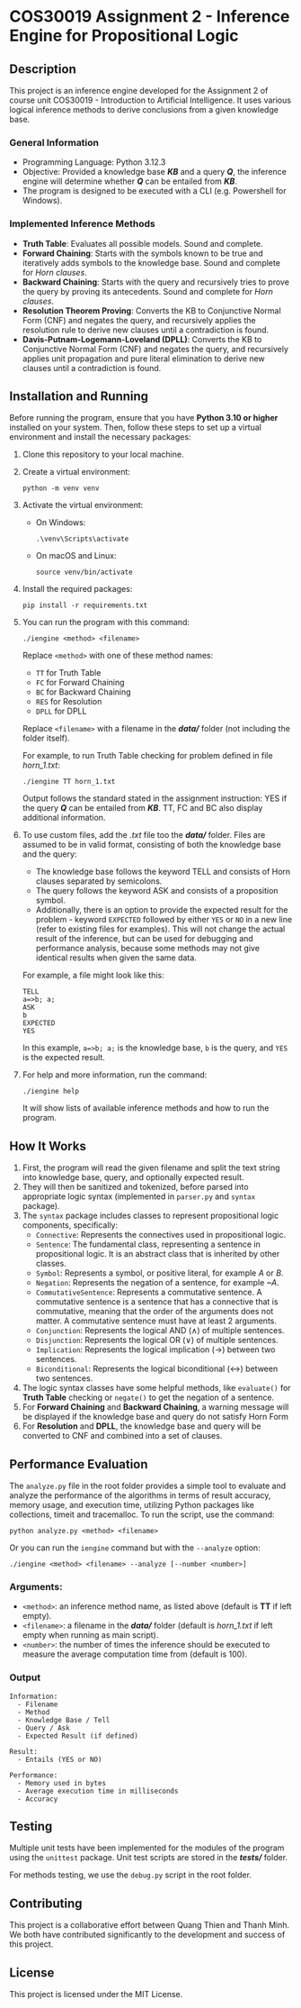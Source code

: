 # COS30019 Assignment 2 - Inference Engine for Propositional Logic

## Description

This project is an inference engine developed for the Assignment 2 of course unit COS30019 - Introduction to Artificial Intelligence. It uses various logical inference methods to derive conclusions from a given knowledge base.

### General Information

* Programming Language: Python 3.12.3
* Objective: Provided a knowledge base ***KB*** and a query ***Q***, the inference engine will determine whether ***Q*** can be entailed from ***KB***.
* The program is designed to be executed with a CLI (e.g. Powershell for Windows).

### Implemented Inference Methods

* **Truth Table**: Evaluates all possible models. Sound and complete.
* **Forward Chaining**: Starts with the symbols known to be true and iteratively adds symbols to the knowledge base. Sound and complete for *Horn clauses*.
* **Backward Chaining**: Starts with the query and recursively tries to prove the query by proving its antecedents. Sound and complete for *Horn clauses*.
* **Resolution Theorem Proving**: Converts the KB to Conjunctive Normal Form (CNF) and negates the query, and recursively applies the resolution rule to derive new clauses until a contradiction is found.
* **Davis-Putnam-Logemann-Loveland (DPLL)**: Converts the KB to Conjunctive Normal Form (CNF) and negates the query, and recursively applies unit propagation and pure literal elimination to derive new clauses until a contradiction is found.

## Installation and Running

Before running the program, ensure that you have **Python 3.10 or higher** installed on your system. Then, follow these steps to set up a virtual environment and install the necessary packages:

1. Clone this repository to your local machine.
2. Create a virtual environment:

    ```
    python -m venv venv
    ```

3. Activate the virtual environment:

   * On Windows:

      ```
      .\venv\Scripts\activate
      ```

   * On macOS and Linux:

      ```
      source venv/bin/activate
      ```

4. Install the required packages:

    ```
    pip install -r requirements.txt
    ```

5. You can run the program with this command:

    ```
    ./iengine <method> <filename>
    ```

    Replace `<method>` with one of these method names:

    * `TT` for Truth Table
    * `FC` for Forward Chaining
    * `BC` for Backward Chaining
    * `RES` for Resolution
    * `DPLL` for DPLL

    Replace `<filename>` with a filename in the ***data/*** folder (not including the folder itself).

    For example, to run Truth Table checking for problem defined in file *horn_1.txt*:

    ```
    ./iengine TT horn_1.txt
    ```

    Output follows the standard stated in the assignment instruction: YES if the query ***Q*** can be entailed from ***KB***. TT, FC and BC also display additional information.

6. To use custom files, add the *.txt* file too the ***data/*** folder. Files are assumed to be in valid format, consisting of both the knowledge base and the query:

   * The knowledge base follows the keyword TELL and consists of Horn clauses separated by semicolons.
   * The query follows the keyword ASK and consists of a proposition symbol.
   * Additionally, there is an option to provide the expected result for the problem - keyword `EXPECTED` followed by either `YES` or `NO` in a new line (refer to existing files for examples). This will not change the actual result of the inference, but can be used for debugging and performance analysis, because some methods may not give identical results when given the same data.
  
    For example, a file might look like this:

    ```
    TELL
    a=>b; a;
    ASK
    b
    EXPECTED
    YES
    ```

    In this example, `a=>b; a;` is the knowledge base, `b` is the query, and `YES` is the expected result.

7. For help and more information, run the command:

   ```
   ./iengine help
   ```

   It will show lists of available inference methods and how to run the program.

## How It Works

1. First, the program will read the given filename and split the text string into knowledge base, query, and optionally expected result. 
2. They will then be sanitized and tokenized, before parsed into appropriate logic syntax (implemented in `parser.py` and `syntax` package).
3. The `syntax` package includes classes to represent propositional logic components, specifically:
   * `Connective`: Represents the connectives used in propositional logic.
   * `Sentence`: The fundamental class, representing a sentence in propositional logic. It is an abstract class that is inherited by other classes.
   * `Symbol`: Represents a symbol, or positive literal, for example *A* or *B*.
   * `Negation`: Represents the negation of a sentence, for example *~A*.
   * `CommutativeSentence`: Represents a commutative sentence. A commutative sentence is a sentence that has a connective that is commutative, meaning that the order of the arguments does not matter.
    A commutative sentence must have at least 2 arguments.
   * `Conjunction`: Represents the logical AND (∧) of multiple sentences.
   * `Disjunction`: Represents the logical OR (∨) of multiple sentences.
   * `Implication`: Represents the logical implication (→) between two sentences.
   * `Biconditional`: Represents the logical biconditional (↔) between two sentences.
4. The logic syntax classes have some helpful methods, like `evaluate()` for **Truth Table** checking or `negate()` to get the negation of a sentence.
5. For **Forward Chaining** and **Backward Chaining**, a warning message will be displayed if the knowledge base and query do not satisfy Horn Form
6. For **Resolution** and **DPLL**, the knowledge base and query will be converted to CNF and combined into a set of clauses.

## Performance Evaluation

The `analyze.py` file in the root folder provides a simple tool to evaluate and analyze the performance of the algorithms in terms of result accuracy, memory usage, and execution time, utilizing Python packages like collections, timeit and tracemalloc. To run the script, use the command:

```
python analyze.py <method> <filename>
```

Or you can run the `iengine` command but with the `--analyze` option:

```
./iengine <method> <filename> --analyze [--number <number>]
```

### Arguments:

* `<method>`: an inference method name, as listed above (default is **TT** if left empty).
* `<filename>`: a filename in the ***data/*** folder (default is *horn_1.txt* if left empty when running as main script).
* `<number>`: the number of times the inference should be executed to measure the average computation time from (default is 100).

### Output

```
Information:
  - Filename
  - Method
  - Knowledge Base / Tell
  - Query / Ask
  - Expected Result (if defined)

Result:
  - Entails (YES or NO)

Performance:
  - Memory used in bytes
  - Average execution time in milliseconds
  - Accuracy
```

## Testing

Multiple unit tests have been implemented for the modules of the program using the `unittest` package. Unit test scripts are stored in the ***tests/*** folder.

For methods testing, we use the `debug.py` script in the root folder.

## Contributing

This project is a collaborative effort between Quang Thien and Thanh Minh. We both have contributed significantly to the development and success of this project.

## License

This project is licensed under the MIT License.
